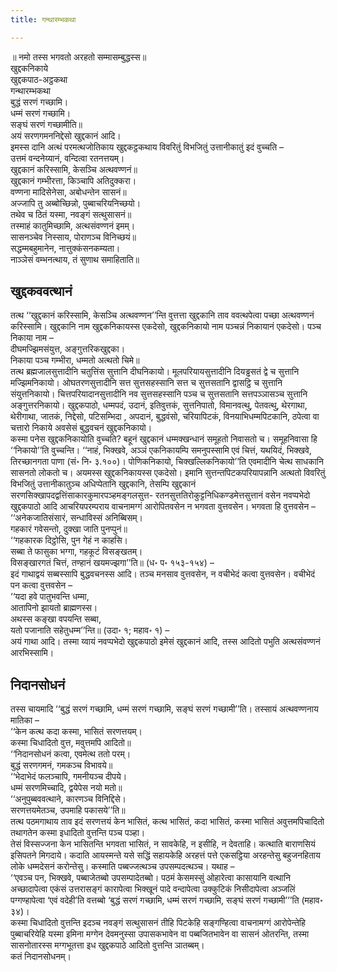 ```yaml
---
title: गन्थारम्भकथा

---
```

॥ नमो तस्स भगवतो अरहतो सम्मासम्बुद्धस्स॥  
खुद्दकनिकाये  
खुद्दकपाठ-अट्ठकथा  
गन्थारम्भकथा  
बुद्धं सरणं गच्छामि।  
धम्मं सरणं गच्छामि।  
सङ्घं सरणं गच्छामीति॥  
अयं सरणगमननिद्देसो खुद्दकानं आदि।  
इमस्स दानि अत्थं परमत्थजोतिकाय खुद्दकट्ठकथाय विवरितुं विभजितुं उत्तानीकातुं इदं वुच्चति –  
उत्तमं वन्दनेय्यानं, वन्दित्वा रतनत्तयम्।  
खुद्दकानं करिस्सामि, केसञ्चि अत्थवण्णनं॥  
खुद्दकानं गम्भीरत्ता, किञ्चापि अतिदुक्करा।  
वण्णना मादिसेनेसा, अबोधन्तेन सासनं॥  
अज्जापि तु अब्बोच्छिन्नो, पुब्बाचरियनिच्छयो।  
तथेव च ठितं यस्मा, नवङ्गं सत्थुसासनं॥  
तस्माहं कातुमिच्छामि, अत्थसंवण्णनं इमम्।  
सासनञ्चेव निस्साय, पोराणञ्च विनिच्छयं॥  
सद्धम्मबहुमानेन, नात्तुक्कंसनकम्यता।  
नाञ्ञेसं वम्भनत्थाय, तं सुणाथ समाहिताति॥  


## खुद्दकववत्थानं

तत्थ ‘‘खुद्दकानं करिस्सामि, केसञ्चि अत्थवण्णन’’न्ति वुत्तत्ता खुद्दकानि ताव ववत्थपेत्वा पच्छा अत्थवण्णनं करिस्सामि। खुद्दकानि नाम खुद्दकनिकायस्स एकदेसो, खुद्दकनिकायो नाम पञ्चन्नं निकायानं एकदेसो। पञ्च निकाया नाम –  
दीघमज्झिमसंयुत्त, अङ्गुत्तरिकखुद्दका।  
निकाया पञ्च गम्भीरा, धम्मतो अत्थतो चिमे॥  
तत्थ ब्रह्मजालसुत्तादीनि चतुत्तिंस सुत्तानि दीघनिकायो। मूलपरियायसुत्तादीनि दियड्ढसतं द्वे च सुत्तानि मज्झिमनिकायो। ओघतरणसुत्तादीनि सत्त सुत्तसहस्सानि सत्त च सुत्तसतानि द्वासट्ठि च सुत्तानि संयुत्तनिकायो। चित्तपरियादानसुत्तादीनि नव सुत्तसहस्सानि पञ्च च सुत्तसतानि सत्तपञ्ञासञ्च सुत्तानि अङ्गुत्तरनिकायो। खुद्दकपाठो, धम्मपदं, उदानं, इतिवुत्तकं, सुत्तनिपातो, विमानवत्थु, पेतवत्थु, थेरगाथा, थेरीगाथा, जातकं, निद्देसो, पटिसम्भिदा , अपदानं, बुद्धवंसो, चरियापिटकं, विनयाभिधम्मपिटकानि, ठपेत्वा वा चत्तारो निकाये अवसेसं बुद्धवचनं खुद्दकनिकायो।  
कस्मा पनेस खुद्दकनिकायोति वुच्चति? बहूनं खुद्दकानं धम्मक्खन्धानं समूहतो निवासतो च। समूहनिवासा हि ‘‘निकायो’’ति वुच्चन्ति। ‘‘नाहं, भिक्खवे, अञ्ञं एकनिकायम्पि समनुपस्सामि एवं चित्तं, यथयिदं, भिक्खवे, तिरच्छानगता पाणा (सं॰ नि॰ ३.१००)। पोणिकनिकायो, चिक्खल्लिकनिकायो’’ति एवमादीनि चेत्थ साधकानि सासनतो लोकतो च। अयमस्स खुद्दकनिकायस्स एकदेसो। इमानि सुत्तन्तपिटकपरियापन्नानि अत्थतो विवरितुं विभजितुं उत्तानीकातुञ्च अधिप्पेतानि खुद्दकानि, तेसम्पि खुद्दकानं सरणसिक्खापदद्वत्तिंसाकारकुमारपञ्हमङ्गलसुत्त- रतनसुत्ततिरोकुट्टनिधिकण्डमेत्तसुत्तानं वसेन नवप्पभेदो खुद्दकपाठो आदि आचरियपरम्पराय वाचनामग्गं आरोपितवसेन न भगवता वुत्तवसेन। भगवता हि वुत्तवसेन –  
‘‘अनेकजातिसंसारं, सन्धाविस्सं अनिब्बिसम्।  
गहकारं गवेसन्तो, दुक्खा जाति पुनप्पुनं॥  
‘‘गहकारक दिट्ठोसि, पुन गेहं न काहसि।  
सब्बा ते फासुका भग्गा, गहकूटं विसङ्खतम्।  
विसङ्खारगतं चित्तं, तण्हानं खयमज्झगा’’ति॥ (ध॰ प॰ १५३-१५४) –  
इदं गाथाद्वयं सब्बस्सापि बुद्धवचनस्स आदि। तञ्च मनसाव वुत्तवसेन, न वचीभेदं कत्वा वुत्तवसेन। वचीभेदं पन कत्वा वुत्तवसेन –  
‘‘यदा हवे पातुभवन्ति धम्मा,  
आतापिनो झायतो ब्राह्मणस्स।  
अथस्स कङ्खा वपयन्ति सब्बा,  
यतो पजानाति सहेतुधम्म’’न्ति॥ (उदा॰ १; महाव॰ १) –  
अयं गाथा आदि। तस्मा य्वायं नवप्पभेदो खुद्दकपाठो इमेसं खुद्दकानं आदि, तस्स आदितो पभुति अत्थसंवण्णनं आरभिस्सामि।  


## निदानसोधनं

तस्स चायमादि ‘‘बुद्धं सरणं गच्छामि, धम्मं सरणं गच्छामि, सङ्घं सरणं गच्छामी’’ति। तस्सायं अत्थवण्णनाय मातिका –  
‘‘केन कत्थ कदा कस्मा, भासितं सरणत्तयम्।  
कस्मा चिधादितो वुत्त, मवुत्तमपि आदितो॥  
‘‘निदानसोधनं कत्वा, एवमेत्थ ततो परम्।  
बुद्धं सरणगमनं, गमकञ्च विभावये॥  
‘‘भेदाभेदं फलञ्चापि, गमनीयञ्च दीपये।  
धम्मं सरणमिच्चादि, द्वयेपेस नयो मतो॥  
‘‘अनुपुब्बववत्थाने, कारणञ्च विनिद्दिसे।  
सरणत्तयमेतञ्च, उपमाहि पकासये’’ति॥  
तत्थ पठमगाथाय ताव इदं सरणत्तयं केन भासितं, कत्थ भासितं, कदा भासितं, कस्मा भासितं अवुत्तमपिचादितो तथागतेन कस्मा इधादितो वुत्तन्ति पञ्च पञ्हा।  
तेसं विस्सज्जना केन भासितन्ति भगवता भासितं, न सावकेहि, न इसीहि, न देवताहि। कत्थाति बाराणसियं इसिपतने मिगदाये। कदाति आयस्मन्ते यसे सद्धिं सहायकेहि अरहत्तं पत्ते एकसट्ठिया अरहन्तेसु बहुजनहिताय लोके धम्मदेसनं करोन्तेसु। कस्माति पब्बज्जत्थञ्च उपसम्पदत्थञ्च। यथाह –  
‘‘एवञ्च पन, भिक्खवे, पब्बाजेतब्बो उपसम्पादेतब्बो। पठमं केसमस्सुं ओहारेत्वा कासायानि वत्थानि अच्छादापेत्वा एकंसं उत्तरासङ्गं कारापेत्वा भिक्खूनं पादे वन्दापेत्वा उक्कुटिकं निसीदापेत्वा अञ्जलिं पग्गण्हापेत्वा ‘एवं वदेही’ति वत्तब्बो ‘बुद्धं सरणं गच्छामि, धम्मं सरणं गच्छामि, सङ्घं सरणं गच्छामी’’’ति (महाव॰ ३४)।  
कस्मा चिधादितो वुत्तन्ति इदञ्च नवङ्गं सत्थुसासनं तीहि पिटकेहि सङ्गण्हित्वा वाचनामग्गं आरोपेन्तेहि पुब्बाचरियेहि यस्मा इमिना मग्गेन देवमनुस्सा उपासकभावेन वा पब्बजितभावेन वा सासनं ओतरन्ति, तस्मा सासनोतारस्स मग्गभूतत्ता इध खुद्दकपाठे आदितो वुत्तन्ति ञातब्बम्।  
कतं निदानसोधनम्।  
